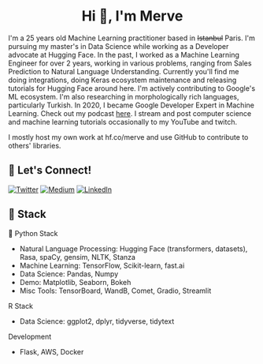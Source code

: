 <h1 align="center">Hi 👋, I'm Merve</h1>


I'm a 25 years old Machine Learning practitioner based in ~~Istanbul~~ Paris. I'm pursuing my master's in Data Science while working as a Developer advocate at Hugging Face. In the past, I worked as a Machine Learning Engineer for over 2 years, working in various problems, ranging from Sales Prediction to Natural Language Understanding. Currently you'll find me doing integrations, doing Keras ecosystem maintenance and releasing tutorials for Hugging Face around here. I'm actively contributing to Google's ML ecosystem. I'm also researching in morphologically rich languages, particularly Turkish. In 2020, I became Google Developer Expert in Machine Learning. Check out my podcast [here](https://www.youtube.com/channel/UCU-KsNFmnZ_v3RZ7MKvCzDg). I stream and post computer science and machine learning tutorials occasionally to my YouTube and twitch.

I mostly host my own work at hf.co/merve and use GitHub to contribute to others' libraries.

## 🔗 Let's Connect!
<a href="https://twitter.com/mervenoyann" target="_blank"><img alt="Twitter" src="https://img.shields.io/badge/twitter-%231DA1F2.svg?&style=for-the-badge&logo=twitter&logoColor=white" /></a>
<a href="https://medium.com/@merveenoyan" target="_blank"><img alt="Medium" src="https://img.shields.io/badge/medium-%2312100E.svg?&style=for-the-badge&logo=medium&logoColor=white" /></a>
<a href="https://www.linkedin.com/in/merve-noyan-28b1a113a/" target="_blank"><img alt="LinkedIn" src="https://img.shields.io/badge/linkedin-%230077B5.svg?&style=for-the-badge&logo=linkedin&logoColor=white" /></a>

## 🔨 Stack 

🐍 Python Stack
- Natural Language Processing: Hugging Face (transformers, datasets), Rasa, spaCy, gensim, NLTK, Stanza
- Machine Learning: TensorFlow, Scikit-learn, fast.ai
- Data Science: Pandas, Numpy
- Demo: Matplotlib, Seaborn, Bokeh
- Misc Tools: TensorBoard, WandB, Comet, Gradio, Streamlit

R Stack
- Data Science: ggplot2, dplyr, tidyverse, tidytext

Development
- Flask, AWS, Docker
